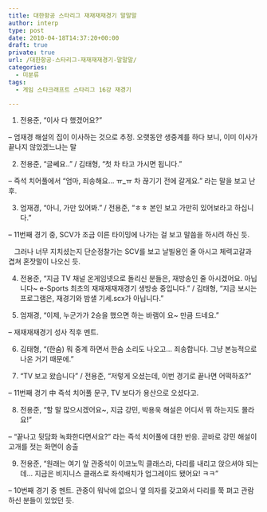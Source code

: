 ```yaml
---
title: 대한항공 스타리그 재재재재경기 말말말
author: interp
type: post
date: 2010-04-18T14:37:20+00:00
draft: true
private: true
url: /대한항공-스타리그-재재재재경기-말말말/
categories:
  - 미분류
tags:
  - 게임 스타크래프트 스타리그 16강 재경기

---
```

1. 전용준, &#8220;이사 다 했겠어요?&#8221;
  
&#8211; 엄재경 해설의 집이 이사하는 것으로 추정. 오랫동안 생중계를 하다 보니, 이미 이사가 끝나지 않았겠느냐는 말

2. 전용준, &#8220;글쎄요..&#8221; / 김태형, &#8220;첫 차 타고 가시면 됩니다.&#8221;
  
&#8211; 즉석 치어풀에서 &#8220;엄마, 죄송해요&#8230; ㅠ_ㅠ 차 끊기기 전에 갈게요.&#8221; 라는 말을 보고 난 후.

3. 엄재경, &#8220;아니, 가만 있어봐.&#8221; / 전용준, &#8220;ㅎㅎ 본인 보고 가만히 있어보라고 하십니다.&#8221;
  
&#8211; 11번째 경기 중, SCV가 조금 이른 타이밍에 나가는 걸 보고 말씀을 하시려 하신 듯. 
  
&nbsp;&nbsp; 그러나 너무 지치셨는지 단순정찰가는 SCV를 보고 날빌용인 줄 아시고 체력고갈과 겹쳐 혼잣말이 나오신 듯.

4. 전용준, &#8220;지금 TV 채널 온게임넷으로 돌리신 분들은, 재방송인 줄 아시겠어요. 아닙니다~ e-Sports 최초의 재재재재재경기 생방송 중입니다.&#8221; /&nbsp;김태형, &#8220;지금 보시는 프로그램은, 재경기와 밤샐 기세.scx가 아닙니다.&#8221;

5. 엄재경, &#8220;이제, 누군가가 2승을 했으면 하는 바램이 요~ 만큼 드네요.&#8221;
  
&#8211; 재재재재경기 성사 직후 멘트.

6. 김태형, &#8220;(한숨) 뭐 중계 하면서 한숨 소리도 나오고&#8230;&nbsp;죄송합니다. 그냥 본능적으로 나온 거기 때문에.&#8221;

7. &#8220;TV 보고 왔습니다&#8221; / 전용준, &#8220;저렇게 오셨는데, 이번 경기로 끝나면 어떡하죠?&#8221;
  
&#8211; 11번째 경기 中 즉석 치어풀 문구, TV 보다가 용산으로 오셨다고. 

8. 전용준, &#8220;할 말 많으시겠어요~, 지금 강민, 박용욱 해설은 어디서 뭐 하는지도 몰라요!&#8221;
  
&#8211; &#8220;끝나고 뒷담화 녹화한다면서요?&#8221; 라는 즉석 치어풀에 대한 반응. 곧바로 강민 해설이 고개를 젓는 화면이 송출

9. 전용준, &#8220;원래는 여기 앞 관중석이 이코노믹 클래스라, 다리를 내리고 앉으셔야 되는데&#8230; 지금은 비지니스 클래스로 좌석배치가 업그레이드 됐어요! ㅋㅋ&#8221;
  
&#8211; 10번째 경기 중 멘트. 관중이 워낙에 없으니 옆 의자를&nbsp;갖고와서 다리를 쭉 펴고&nbsp;관람하신 분들이 있었던 듯.